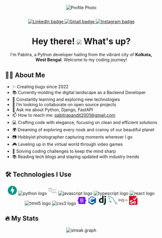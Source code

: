 <div align="center">
  <img height="200" src="https://media.licdn.com/dms/image/D4D03AQET3fTnaioRtA/profile-displayphoto-shrink_800_800/0/1668679610045?e=1714003200&v=beta&t=WLu8z1kicQ2m-crm4DI3L0_d5F3RJEka9tHBz55E14I](https://github.com/myself-pabitra/CodeSnap/blob/main/assets/img/pabitra.png" alt="Profile Photo" />
</div>

##

<div align="center">
  <a href="https://www.linkedin.com/in/pabitrapandit/" target="_blank">
    <img src="https://img.shields.io/badge/LinkedIn-pabitrapandit-blue?style=for-the-badge&logo=linkedin" alt="LinkedIn badge" />
  </a>
  <a href="mailto:pabitrapandit2001@gmail.com" target="_blank">
    <img src="https://img.shields.io/badge/Gmail-pabitrapandit2001%40gmail.com-red?style=for-the-badge&logo=gmail" alt="Gmail badge" />
  </a>
  <a href="https://www.instagram.com/im_mr.pabitra/" target="_blank">
    <img src="https://img.shields.io/badge/Instagram-im_mr.pabitra-purple?style=for-the-badge&logo=instagram" alt="Instagram badge" />
  </a>
</div>

<h1 align="center"> Hey there! <img src="https://emojis.slackmojis.com/emojis/images/1577305505/7373/hand_wave.gif?1577305505" width="30" /> What's up?</h1>
<p align="center">I'm Pabitra, a Python developer hailing from the vibrant city of <b>Kolkata, West Bengal</b>. Welcome to my coding journey!</p>

## 👩‍💻 About Me

- ✨ Creating bugs since 2022
- 📚 Currently molding the digital landscape as a Backend Developer
- 🌱 Constantly learning and exploring new technologies
- 👯 I’m looking to collaborate on open source projects
- 💬 Ask me about Python, Django, FastAPI
- 📫 How to reach me: [pabitrapandit2001@gmail.com](mailto:pabitrapandit2001@gmail.com)
- 💻 Crafting code with elegance, focusing on clean and efficient solutions
- 🌍 Dreaming of exploring every nook and cranny of our beautiful planet
- 📷 Hobbyist photographer capturing moments wherever I go
- 🎮 Leveling up in the virtual world through video games
- 🧩 Solving coding challenges to keep the mind sharp
- 📚 Reading tech blogs and staying updated with industry trends

## 🛠️ Technologies I Use

<div align="center">
  <img src="https://github.com/devicons/devicon/blob/v2.16.0/icons/fastapi/fastapi-original.svg" height="30" alt="fastapi logo" />
  <img src="https://cdn.jsdelivr.net/gh/devicons/devicon/icons/python/python-original.svg" height="30" alt="python logo" />
  <img src="https://github.com/devicons/devicon/blob/v2.16.0/icons/djangorest/djangorest-original.svg" height="30" alt="drf logo" />
  <img src="https://cdn.jsdelivr.net/gh/devicons/devicon/icons/javascript/javascript-original.svg" height="30" alt="javascript logo" />
  <img src="https://cdn.jsdelivr.net/gh/devicons/devicon/icons/typescript/typescript-original.svg" height="30" alt="typescript logo" />
  <img src="https://cdn.jsdelivr.net/gh/devicons/devicon/icons/react/react-original.svg" height="30" alt="react logo" />
  <img src="https://cdn.jsdelivr.net/gh/devicons/devicon/icons/html5/html5-original.svg" height="30" alt="html5 logo" />
  <img src="https://cdn.jsdelivr.net/gh/devicons/devicon/icons/css3/css3-original.svg" height="30" alt="css3 logo" />
  <img src="https://github.com/devicons/devicon/blob/v2.16.0/icons/bootstrap/bootstrap-original.svg" height="30" alt="bootstrap logo" />
  <img src="https://github.com/devicons/devicon/blob/v2.16.0/icons/c/c-original.svg" height="30" alt="c logo" />
  <img src="https://github.com/devicons/devicon/blob/v2.16.0/icons/django/django-plain.svg" height="30" alt="django logo" />
  <img src="https://github.com/devicons/devicon/blob/v2.16.0/icons/mysql/mysql-original.svg" height="30" alt="mysql logo" />
  <img src="https://github.com/devicons/devicon/blob/v2.16.0/icons/sqlalchemy/sqlalchemy-original.svg" height="30" alt="sqlalchemy logo" />
  <img src="https://github.com/devicons/devicon/blob/v2.16.0/icons/selenium/selenium-original.svg" height="30" alt="selenium logo" />
</div>

## 🔥 My Stats

<div align="center">
  <img src="https://github-readme-streak-stats.herokuapp.com/?user=myself-pabitra&theme=dark" height="220" alt="streak graph" />
</div>

